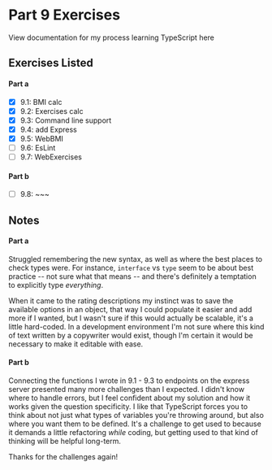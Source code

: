 
# Part 9 Exercises
View documentation for my process learning TypeScript here

## Exercises Listed
#### Part a
- [x] 9.1: BMI calc
- [x] 9.2: Exercises calc
- [x] 9.3: Command line support
- [x] 9.4: add Express
- [x] 9.5: WebBMI
- [ ] 9.6: EsLint
- [ ] 9.7: WebExercises

#### Part b
- [ ] 9.8: ~~~

## Notes
#### Part a
Struggled remembering the new syntax, as well as where the best places to check types were. For instance, `interface` vs `type` seem to be about best practice -- not sure what that means -- and there's definitely a temptation to explicitly type _everything_.

When it came to the rating descriptions my instinct was to save the available options in an object, that way I could populate it easier and add more if I wanted, but I wasn't sure if this would actually be scalable, it's a little hard-coded. In a development environment I'm not sure where this kind of text written by a copywriter would exist, though I'm certain it would be necessary to make it editable with ease.

#### Part b
Connecting the functions I wrote in 9.1 - 9.3 to endpoints on the express server presented many more challenges than I expected. I didn't know where to handle errors, but I feel confident about my solution and how it works given the question specificity. I like that TypeScript forces you to think about not just what types of variables you're throwing around, but also where you want them to be defined. It's a challenge to get used to because it demands a little refactoring _while_ coding, but getting used to that kind of thinking will be helpful long-term.

Thanks for the challenges again!